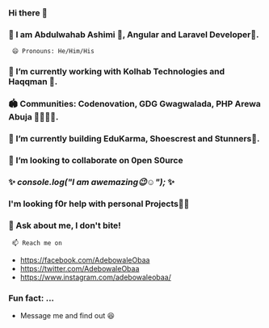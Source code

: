 ### Hi there 👋
### :man: I am Abdulwahab Ashimi :trident:, Angular and Laravel Developer:pushpin:.
     😄 Pronouns: He/Him/His
### 🔭 I’m currently working with Kolhab Technologies and Haqqman :pushpin:.
### :stadium: Communities: Codenovation, GDG Gwagwalada, PHP Arewa Abuja :family_man_woman_boy_boy:.
### 🌱 I’m currently building EduKarma, Shoescrest and Stunners:pushpin:.
### 👯 I’m looking to collaborate on 0pen S0urce
###  ✨ _console.log("I am awemazing:wink::relaxed:");_ ✨
###  I'm looking f0r help with personal Projects:man_technologist:
###  💬 Ask about me, I don't bite!
     📫 Reach me on 
-   https://facebook.com/AdebowaleObaa
-   https://twitter.com/AdebowaleObaa
-   https://www.instagram.com/adebowaleobaa/
### Fun fact: ...
-   Message me and find out :laughing:
